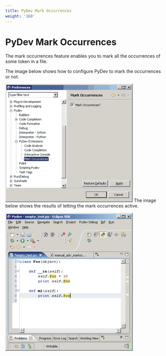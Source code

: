 ```yaml
---
title: PyDev Mark Occurrences
weight: '160'
---
```


# PyDev Mark Occurrences

The mark occurrences feature enables you to mark all the occurrences of some token in a file.

The image below shows how to configure PyDev to mark the occurrences or not.

![markoccurrences_preferences](./markoccurrences_preferences.png)
The image below shows the results of letting the mark occurrences active.

![markoccurrences_example](./markoccurrences_example.png)
